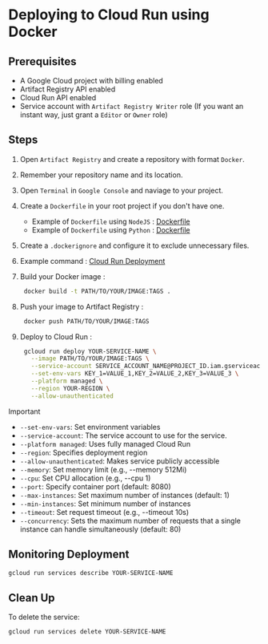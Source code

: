 # Deploying to Cloud Run using Docker

## Prerequisites

- A Google Cloud project with billing enabled
- Artifact Registry API enabled
- Cloud Run API enabled
- Service account with `Artifact Registry Writer` role
  (If you want an instant way, just grant a `Editor` or `Owner` role)

## Steps

1. Open `Artifact Registry` and create a repository with format `Docker`.
2. Remember your repository name and its location.
3. Open `Terminal` in `Google Console` and naviage to your project.
4. Create a `Dockerfile` in your root project if you don't have one.
   - Example of `Dockerfile` using `NodeJS` : [Dockerfile](JS.Dockerfile)
   - Example of `Dockerfile` using `Python` : [Dockerfile](Python.Dockerfile)

5. Create a `.dockerignore` and configure it to exclude unnecessary files.
6. Example command : [Cloud Run Deployment](script.sh)
7. Build your Docker image :

   ```bash
    docker build -t PATH/TO/YOUR/IMAGE:TAGS .
   ```

8. Push your image to Artifact Registry :

   ```bash
    docker push PATH/TO/YOUR/IMAGE:TAGS
   ```

9. Deploy to Cloud Run :

   ```bash
    gcloud run deploy YOUR-SERVICE-NAME \
      --image PATH/TO/YOUR/IMAGE:TAGS \
      --service-account SERVICE_ACCOUNT_NAME@PROJECT_ID.iam.gserviceaccount.com \
      --set-env-vars KEY_1=VALUE_1,KEY_2=VALUE_2,KEY_3=VALUE_3 \
      --platform managed \
      --region YOUR-REGION \
      --allow-unauthenticated
   ```

> [!Important]
>
> - `--set-env-vars`: Set environment variables
> - `--service-account`: The service account to use for the service.
> - `--platform managed`: Uses fully managed Cloud Run
> - `--region`: Specifies deployment region
> - `--allow-unauthenticated`: Makes service publicly accessible
> - `--memory`: Set memory limit (e.g., --memory 512Mi)
> - `--cpu`: Set CPU allocation (e.g., --cpu 1)
> - `--port`: Specify container port (default: 8080)
> - `--max-instances`: Set maximum number of instances (default: 1)
> - `--min-instances`: Set minimum number of instances
> - `--timeout`: Set request timeout (e.g., --timeout 10s)
> - `--concurrency`: Sets the maximum number of requests that a single instance can handle simultaneously (default: 80)

## Monitoring Deployment

```bash
gcloud run services describe YOUR-SERVICE-NAME
```

## Clean Up

To delete the service:

```bash
gcloud run services delete YOUR-SERVICE-NAME
```
